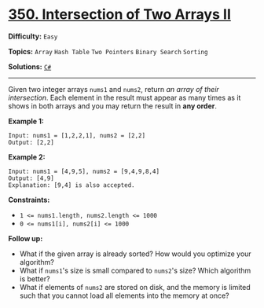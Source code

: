 # [350. Intersection of Two Arrays II](https://leetcode.com/problems/intersection-of-two-arrays-ii/)

**Difficulty:** `Easy`

**Topics:** `Array` `Hash Table` `Two Pointers` `Binary Search` `Sorting`

**Solutions:** [`C#`](../../src/csharp/challenges/Problems/IntersectionOfTwoArraysIi.cs)

---

Given two integer arrays `nums1` and `nums2`, return *an array of their intersection*. Each element in the result must appear as many times as it shows in both arrays and you may return the result in **any order**.

**Example 1:**

```
Input: nums1 = [1,2,2,1], nums2 = [2,2]
Output: [2,2]
```

**Example 2:**

```
Input: nums1 = [4,9,5], nums2 = [9,4,9,8,4]
Output: [4,9]
Explanation: [9,4] is also accepted.
```

**Constraints:**

* `1 <= nums1.length, nums2.length <= 1000`
* `0 <= nums1[i], nums2[i] <= 1000`

**Follow up:**

* What if the given array is already sorted? How would you optimize your algorithm?
* What if `nums1`'s size is small compared to `nums2`'s size? Which algorithm is better?
* What if elements of `nums2` are stored on disk, and the memory is limited such that you cannot load all elements into the memory at once?